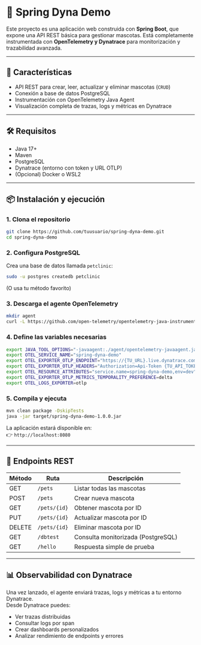 # 🐾 Spring Dyna Demo

Este proyecto es una aplicación web construida con **Spring Boot**, que expone una API REST básica para gestionar mascotas. Está completamente instrumentada con **OpenTelemetry y Dynatrace** para monitorización y trazabilidad avanzada.

---

## 🚀 Características

- API REST para crear, leer, actualizar y eliminar mascotas (`CRUD`)
- Conexión a base de datos PostgreSQL
- Instrumentación con OpenTelemetry Java Agent
- Visualización completa de trazas, logs y métricas en Dynatrace

---

## 🛠 Requisitos

- Java 17+
- Maven
- PostgreSQL
- Dynatrace (entorno con token y URL OTLP)
- (Opcional) Docker o WSL2

---

## 📦 Instalación y ejecución

### 1. Clona el repositorio

```bash
git clone https://github.com/tuusuario/spring-dyna-demo.git
cd spring-dyna-demo
```

### 2. Configura PostgreSQL

Crea una base de datos llamada `petclinic`:

```bash
sudo -u postgres createdb petclinic
```

(O usa tu método favorito)

### 3. Descarga el agente OpenTelemetry

```bash
mkdir agent
curl -L https://github.com/open-telemetry/opentelemetry-java-instrumentation/releases/latest/download/opentelemetry-javaagent.jar -o agent/opentelemetry-javaagent.jar
```

### 4. Define las variables necesarias

```bash
export JAVA_TOOL_OPTIONS="-javaagent:./agent/opentelemetry-javaagent.jar"
export OTEL_SERVICE_NAME="spring-dyna-demo"
export OTEL_EXPORTER_OTLP_ENDPOINT="https://{TU_URL}.live.dynatrace.com/api/v2/otlp"
export OTEL_EXPORTER_OTLP_HEADERS="Authorization=Api-Token {TU_API_TOKEN}"
export OTEL_RESOURCE_ATTRIBUTES="service.name=spring-dyna-demo,env=dev"
export OTEL_EXPORTER_OTLP_METRICS_TEMPORALITY_PREFERENCE=delta
export OTEL_LOGS_EXPORTER=otlp
```

### 5. Compila y ejecuta

```bash
mvn clean package -DskipTests
java -jar target/spring-dyna-demo-1.0.0.jar
```

La aplicación estará disponible en:  
👉 `http://localhost:8080`

---

## 📡 Endpoints REST

| Método | Ruta         | Descripción                      |
|--------|--------------|----------------------------------|
| GET    | `/pets`      | Listar todas las mascotas        |
| POST   | `/pets`      | Crear nueva mascota              |
| GET    | `/pets/{id}` | Obtener mascota por ID           |
| PUT    | `/pets/{id}` | Actualizar mascota por ID        |
| DELETE | `/pets/{id}` | Eliminar mascota por ID          |
| GET    | `/dbtest`    | Consulta monitorizada (PostgreSQL) |
| GET    | `/hello`     | Respuesta simple de prueba       |

---

## 📊 Observabilidad con Dynatrace

Una vez lanzado, el agente enviará trazas, logs y métricas a tu entorno Dynatrace.  
Desde Dynatrace puedes:

- Ver trazas distribuidas
- Consultar logs por span
- Crear dashboards personalizados
- Analizar rendimiento de endpoints y errores

